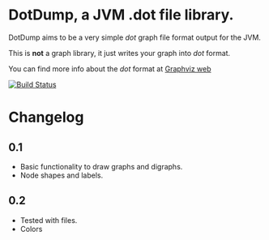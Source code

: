 # DotDump, a JVM .dot file library. 

DotDump aims to be a very simple *dot* graph file format output for the JVM. 

This is **not** a graph library, it just writes your graph into *dot* format. 

You can find more info about the *dot* format at [Graphviz web](http://www.graphviz.org)


[![Build Status](https://travis-ci.org/lant/dotdump.svg?branch=master)](https://travis-ci.org/lant/dotdump)

# Changelog
## 0.1
* Basic functionality to draw graphs and digraphs. 
* Node shapes and labels. 
## 0.2
* Tested with files. 
* Colors
